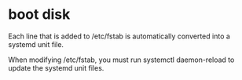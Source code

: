 # boot disk

Each line that is added to /etc/fstab is automatically converted into a systemd unit file.

When modifying /etc/fstab, you must run systemctl daemon-reload to update the systemd unit files.
